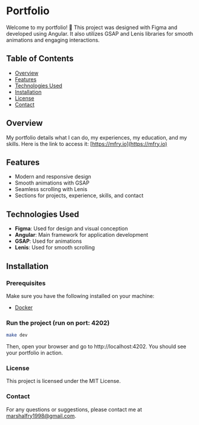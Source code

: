 # Portfolio 

Welcome to my portfolio! 🥳 This project was designed with Figma and developed using Angular. It also utilizes GSAP and Lenis libraries for smooth animations and engaging interactions.

## Table of Contents

- [Overview](#overview)
- [Features](#features)
- [Technologies Used](#technologies-used)
- [Installation](#installation)
- [License](#license)
- [Contact](#contact)

## Overview

My portfolio details what I can do, my experiences, my education, and my skills. Here is the link to access it: [https://mfry.io](https://mfry.io)

## Features

- Modern and responsive design
- Smooth animations with GSAP
- Seamless scrolling with Lenis
- Sections for projects, experience, skills, and contact

## Technologies Used

- **Figma**: Used for design and visual conception
- **Angular**: Main framework for application development
- **GSAP**: Used for animations
- **Lenis**: Used for smooth scrolling

## Installation

### Prerequisites

Make sure you have the following installed on your machine:

- [Docker](https://docs.docker.com/get-docker/)

### Run the project (run on port: 4202)

   ```bash
  make dev
   ```
Then, open your browser and go to http://localhost:4202. You should see your portfolio in action.

### License

This project is licensed under the MIT License.


### Contact

For any questions or suggestions, please contact me at marshalfry1998@gmail.com.